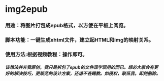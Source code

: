 # img2epub

### 用途：将图片打包成epub格式，以方便在平板上阅览。
### 脚本功能：一键生成xhtml文件，建立起HTML和img的映射关系。
### 使用方法:根据视频教程：操作即可。
##### 该想法并非我原创，我只是拆包了epub的文件现学现用的而已。想必大家会有更好的解决技巧，更规范的设计方案，还请不吝赐教。如侵权，联系我，即刻删除。
